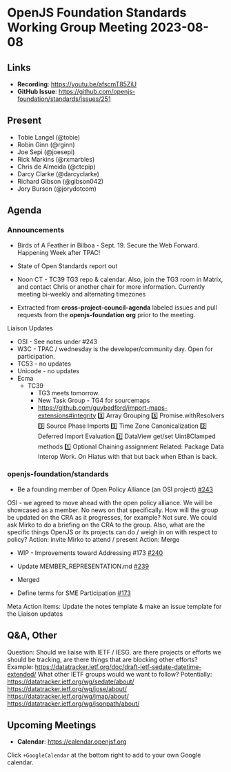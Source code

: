 # OpenJS Foundation Standards Working Group Meeting 2023-08-08

## Links

* **Recording**: https://youtu.be/afscmT85ZiU
* **GitHub Issue**: https://github.com/openjs-foundation/standards/issues/251

## Present

* Tobie Langel (@tobie)
* Robin Ginn (@rginn)
* Joe Sepi (@joesepi) 
* Rick Markins (@rxmarbles)
* Chris de Almeida (@ctcpip)
* Darcy Clarke (@darcyclarke)
* Richard Gibson (@gibson042)
* Jory Burson (@jorydotcom)

## Agenda

### Announcements

* Birds of A Feather in Bilboa - Sept. 19. Secure the Web Forward. Happening Week after TPAC! 
* State of Open Standards report out
* Noon CT - TC39 TG3 repo & calendar. Also, join the TG3 room in Matrix, and contact Chris or another chair for more information. Currently meeting bi-weekly and alternating timezones

* Extracted from **cross-project-council-agenda** labeled issues and pull requests from the **openjs-foundation org** prior to the meeting.

Liaison Updates
* OSI - See notes under #243
* W3C - TPAC / wednesday is the developer/community day. Open for participation.
* TC53 - no updates
* Unicode - no updates
* Ecma
  * TC39
    * TG3 meets tomorrow. 
    * New Task Group - TG4 for sourcemaps
    * https://github.com/guybedford/import-maps-extensions#integrity
3️⃣ Array Grouping
3️⃣ Promise.withResolvers
3️⃣ Source Phase Imports
3️⃣ Time Zone Canonicalization
2️⃣ Deferred Import Evaluation
1️⃣ DataView get/set Uint8Clamped methods
1️⃣ Optional Chaining assignment
Related: Package Data Interop Work. On Hiatus with that but back when Ethan is back.

### openjs-foundation/standards

* Be a founding member of Open Policy Alliance (an OSI project) [#243](https://github.com/openjs-foundation/standards/issues/243)

OSI - we agreed to move ahead with the open policy alliance. We will be showcased as a member. No news on that specifically. How will the group be updated on the CRA as it progresses, for example? Not sure. We could ask Mirko to do a briefing on the CRA to the group. Also, what are the specific things OpenJS or its projects can do / weigh in on with respect to policy?
Action: invite Mirko to attend / present 
Action: Merge

* WIP - Improvements toward Addressing #173 [#240](https://github.com/openjs-foundation/standards/pull/240)

* Update MEMBER_REPRESENTATION.md [#239](https://github.com/openjs-foundation/standards/pull/239)
* Merged

* Define terms for SME Participation [#173](https://github.com/openjs-foundation/standards/issues/173)

Meta Action Items:
Update the notes template & make an issue template for the Liaison updates

## Q&A, Other

Question: Should we liaise with IETF / IESG. are there projects or efforts we should be tracking, are there things that are blocking other efforts? Example: https://datatracker.ietf.org/doc/draft-ietf-sedate-datetime-extended/
What other IETF groups would we want to follow?
Potentially:
https://datatracker.ietf.org/wg/sedate/about/
https://datatracker.ietf.org/wg/jose/about/
https://datatracker.ietf.org/wg/jmap/about/
https://datatracker.ietf.org/wg/jsonpath/about/

## Upcoming Meetings

* **Calendar**: <https://calendar.openjsf.org>

Click `+GoogleCalendar` at the bottom right to add to your own Google calendar.

